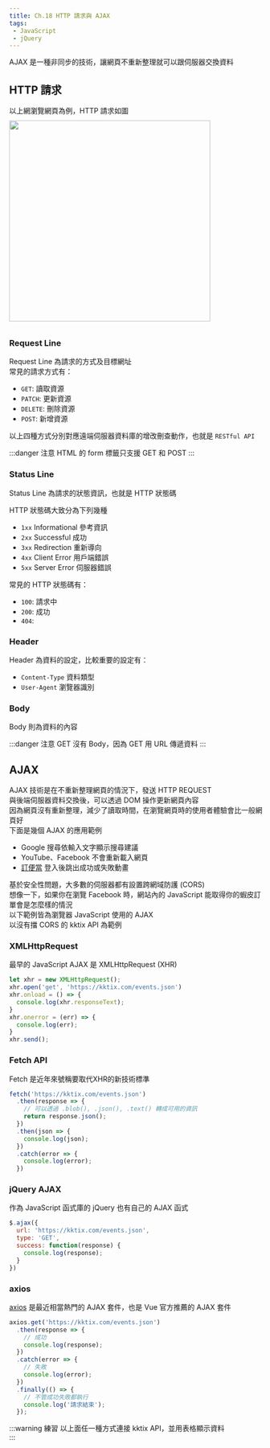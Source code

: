 ```yaml
--- 
title: Ch.18 HTTP 請求與 AJAX
tags:
 - JavaScript
 - jQuery
---
```


AJAX 是一種非同步的技術，讓網頁不重新整理就可以跟伺服器交換資料  
<!-- more -->
## HTTP 請求
以上網瀏覽網頁為例，HTTP 請求如圖
<img src="/F2E-book/images/ch18/request.gif" height="400" style="margin: 10px 0;">  

### Request Line
Request Line 為請求的方式及目標網址  
常見的請求方式有：
- `GET`: 讀取資源
- `PATCH`: 更新資源
- `DELETE`: 刪除資源
- `POST`: 新增資源

以上四種方式分別對應遠端伺服器資料庫的增改刪查動作，也就是 `RESTful API`  

:::danger 注意
HTML 的 form 標籤只支援 GET 和 POST
:::

### Status Line
Status Line 為請求的狀態資訊，也就是 HTTP 狀態碼  

HTTP 狀態碼大致分為下列幾種  
- `1xx` Informational 參考資訊
- `2xx` Successful 成功
- `3xx` Redirection 重新導向
- `4xx` Client Error 用戶端錯誤
- `5xx` Server Error 伺服器錯誤

常見的 HTTP 狀態碼有：
- `100`: 請求中
- `200`: 成功
- `404`: 

### Header
Header 為資料的設定，比較重要的設定有：  
- `Content-Type` 資料類型
- `User-Agent` 瀏覽器識別

### Body
Body 則為資料的內容  

:::danger 注意
GET 沒有 Body，因為 GET 用 URL 傳遞資料
:::

## AJAX
AJAX 技術是在不重新整理網頁的情況下，發送 HTTP REQUEST  
與後端伺服器資料交換後，可以透過 DOM 操作更新網頁內容  
因為網頁沒有重新整理，減少了讀取時間，在瀏覽網頁時的使用者體驗會比一般網頁好  
下面是幾個 AJAX 的應用範例  

- Google 搜尋依輸入文字顯示搜尋建議
- YouTube、Facebook 不會重新載入網頁
- [訂便當](https://dinbendon.kento520.tw/) 登入後跳出成功或失敗動畫

基於安全性問題，大多數的伺服器都有設置跨網域防護 (CORS)  
想像一下，如果你在瀏覽 Facebook 時，網站內的 JavaScript 能取得你的蝦皮訂單會是怎麼樣的情況  
以下範例皆為瀏覽器 JavaScript 使用的 AJAX  
以沒有擋 CORS 的 kktix API 為範例  

### XMLHttpRequest
最早的 JavaScript AJAX 是 XMLHttpRequest (XHR)
```js
let xhr = new XMLHttpRequest();
xhr.open('get', 'https://kktix.com/events.json')
xhr.onload = () => {
  console.log(xhr.responseText);
}
xhr.onerror = (err) => {
  console.log(err);
}
xhr.send();
```

### Fetch API
Fetch 是近年來號稱要取代XHR的新技術標準
```js
fetch('https://kktix.com/events.json')
  .then(response => {
    // 可以透過 .blob(), .json(), .text() 轉成可用的資訊
    return response.json();
  })
  .then(json => {
    console.log(json);
  })
  .catch(error => {
    console.log(error);
  })
```

### jQuery AJAX
作為 JavaScript 函式庫的 jQuery 也有自己的 AJAX 函式
```js
$.ajax({
  url: 'https://kktix.com/events.json',
  type: 'GET',
  success: function(response) {
    console.log(response);
  }
})
```

### axios
[axios](https://github.com/axios/axios) 是最近相當熱門的 AJAX 套件，也是 Vue 官方推薦的 AJAX 套件  
```js
axios.get('https://kktix.com/events.json')
  .then(response => {
    // 成功
    console.log(response);
  })
  .catch(error => {
    // 失敗
    console.log(error);
  })
  .finally(() => {
    // 不管成功失敗都執行
    console.log('請求結束');
  });
```

:::warning 練習
以上面任一種方式連接 kktix API，並用表格顯示資料  
:::